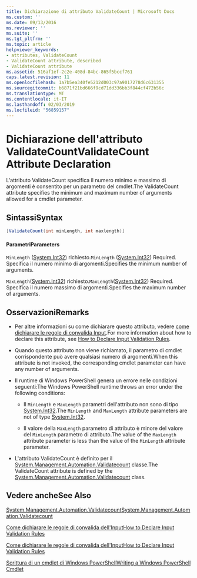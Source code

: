 ```yaml
---
title: Dichiarazione di attributo ValidateCount | Microsoft Docs
ms.custom: ''
ms.date: 09/13/2016
ms.reviewer: ''
ms.suite: ''
ms.tgt_pltfrm: ''
ms.topic: article
helpviewer_keywords:
- attributes, ValidateCount
- ValidateCount attribute, described
- ValidateCount attribute
ms.assetid: 516af1ef-2c2e-408d-84bc-865f5bccf761
caps.latest.revision: 11
ms.openlocfilehash: 1a7b5ea340fe5212d003c97a9017278d6c631355
ms.sourcegitcommit: b6871f21bd666f9cd71dd336bb3f844cf472b56c
ms.translationtype: MT
ms.contentlocale: it-IT
ms.lasthandoff: 02/03/2019
ms.locfileid: "56859157"
---
```

# <a name="validatecount-attribute-declaration"></a><span data-ttu-id="f13a3-102">Dichiarazione dell'attributo ValidateCount</span><span class="sxs-lookup"><span data-stu-id="f13a3-102">ValidateCount Attribute Declaration</span></span>

<span data-ttu-id="f13a3-103">L'attributo ValidateCount specifica il numero minimo e massimo di argomenti è consentito per un parametro del cmdlet.</span><span class="sxs-lookup"><span data-stu-id="f13a3-103">The ValidateCount attribute specifies the minimum and maximum number of arguments allowed for a cmdlet parameter.</span></span>

## <a name="syntax"></a><span data-ttu-id="f13a3-104">Sintassi</span><span class="sxs-lookup"><span data-stu-id="f13a3-104">Syntax</span></span>

```csharp
[ValidateCount(int minLength, int maxlength)]
```

#### <a name="parameters"></a><span data-ttu-id="f13a3-105">Parametri</span><span class="sxs-lookup"><span data-stu-id="f13a3-105">Parameters</span></span>

<span data-ttu-id="f13a3-106">`MinLength` ([System.Int32](/dotnet/api/System.Int32)) richiesto.</span><span class="sxs-lookup"><span data-stu-id="f13a3-106">`MinLength` ([System.Int32](/dotnet/api/System.Int32)) Required.</span></span> <span data-ttu-id="f13a3-107">Specifica il numero minimo di argomenti.</span><span class="sxs-lookup"><span data-stu-id="f13a3-107">Specifies the minimum number of arguments.</span></span>

<span data-ttu-id="f13a3-108">`MaxLength`([System.Int32](/dotnet/api/System.Int32)) richiesto.</span><span class="sxs-lookup"><span data-stu-id="f13a3-108">`MaxLength`([System.Int32](/dotnet/api/System.Int32)) Required.</span></span> <span data-ttu-id="f13a3-109">Specifica il numero massimo di argomenti.</span><span class="sxs-lookup"><span data-stu-id="f13a3-109">Specifies the maximum number of arguments.</span></span>

## <a name="remarks"></a><span data-ttu-id="f13a3-110">Osservazioni</span><span class="sxs-lookup"><span data-stu-id="f13a3-110">Remarks</span></span>

- <span data-ttu-id="f13a3-111">Per altre informazioni su come dichiarare questo attributo, vedere [come dichiarare le regole di convalida Input](http://msdn.microsoft.com/en-us/544c2100-62ba-4be4-b2a2-cc0d4e4fc45b).</span><span class="sxs-lookup"><span data-stu-id="f13a3-111">For more information about how to declare this attribute, see [How to Declare Input Validation Rules](http://msdn.microsoft.com/en-us/544c2100-62ba-4be4-b2a2-cc0d4e4fc45b).</span></span>

- <span data-ttu-id="f13a3-112">Quando questo attributo non viene richiamato, il parametro di cmdlet corrispondente può avere qualsiasi numero di argomenti.</span><span class="sxs-lookup"><span data-stu-id="f13a3-112">When this attribute is not invoked, the corresponding cmdlet parameter can have any number of arguments.</span></span>

- <span data-ttu-id="f13a3-113">Il runtime di Windows PowerShell genera un errore nelle condizioni seguenti:</span><span class="sxs-lookup"><span data-stu-id="f13a3-113">The Windows PowerShell runtime throws an error under the following conditions:</span></span>

    - <span data-ttu-id="f13a3-114">Il `MinLength` e `MaxLength` parametri dell'attributo non sono di tipo [System.Int32](/dotnet/api/System.Int32).</span><span class="sxs-lookup"><span data-stu-id="f13a3-114">The `MinLength` and `MaxLength` attribute parameters are not of type [System.Int32](/dotnet/api/System.Int32).</span></span>

    - <span data-ttu-id="f13a3-115">Il valore della `MaxLength` parametro di attributo è minore del valore del `MinLength` parametro di attributo.</span><span class="sxs-lookup"><span data-stu-id="f13a3-115">The value of the `MaxLength` attribute parameter is less than the value of the `MinLength` attribute parameter.</span></span>

- <span data-ttu-id="f13a3-116">L'attributo ValidateCount è definito per il [System.Management.Automation.Validatecount](/dotnet/api/System.Management.Automation.ValidateCount) classe.</span><span class="sxs-lookup"><span data-stu-id="f13a3-116">The ValidateCount attribute is defined by the [System.Management.Automation.Validatecount](/dotnet/api/System.Management.Automation.ValidateCount) class.</span></span>

## <a name="see-also"></a><span data-ttu-id="f13a3-117">Vedere anche</span><span class="sxs-lookup"><span data-stu-id="f13a3-117">See Also</span></span>

[<span data-ttu-id="f13a3-118">System.Management.Automation.Validatecount</span><span class="sxs-lookup"><span data-stu-id="f13a3-118">System.Management.Automation.Validatecount</span></span>](/dotnet/api/System.Management.Automation.ValidateCount)

[<span data-ttu-id="f13a3-119">Come dichiarare le regole di convalida dell'Input</span><span class="sxs-lookup"><span data-stu-id="f13a3-119">How to Declare Input Validation Rules</span></span>](http://msdn.microsoft.com/en-us/544c2100-62ba-4be4-b2a2-cc0d4e4fc45b)

[<span data-ttu-id="f13a3-120">Come dichiarare le regole di convalida dell'Input</span><span class="sxs-lookup"><span data-stu-id="f13a3-120">How to Declare Input Validation Rules</span></span>](http://msdn.microsoft.com/en-us/544c2100-62ba-4be4-b2a2-cc0d4e4fc45b)

[<span data-ttu-id="f13a3-121">Scrittura di un cmdlet di Windows PowerShell</span><span class="sxs-lookup"><span data-stu-id="f13a3-121">Writing a Windows PowerShell Cmdlet</span></span>](./writing-a-windows-powershell-cmdlet.md)
